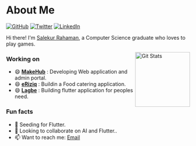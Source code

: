 # About Me

[![GitHub](https://img.shields.io/badge/GitHub-%40ashtom-239a3b.svg)](https://github.com/SalekurPolas)
[![Twitter](https://img.shields.io/badge/Twitter-%40ashtom-58a1f2.svg)](https://twitter.com/SalekurPolas)
[![LinkedIn](https://img.shields.io/badge/Linked-in-0c66c3.svg)](https://www.linkedin.com/in/SalekurPolas)

Hi there! I'm [Salekur Rahaman](https://github.com/SalekurPolas), a Computer Science graduate who loves to play games.

<a href="https://github.com/SalekurPolas"><img alt="Git Stats" src="https://github-readme-stats.vercel.app/api?username=SalekurPolas&show_icons=true" align="right" height="150" /></a>

### Working on
- 😄 **[MakeHub](https://www.makehub.com.bd/)** : Developing Web application and admin portal.
- 😄 **[eRiziq]()** : Buildin a Food catering application.
- 😄 **[Lagbe](https://www.lagbe.net)** : Building flutter application for peoples need.

### Fun facts
- 🌱 Seeding for Flutter.
- 👯 Looking to collaborate on AI and Flutter..
- 📫 Want to reach me: [Email](mailto:salekur9@gmail.com)
